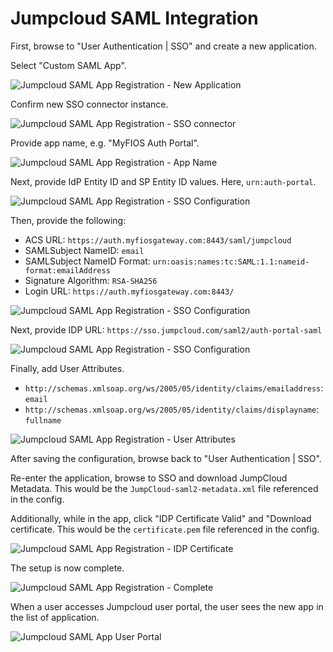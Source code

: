 # Jumpcloud SAML Integration

First, browse to "User Authentication | SSO" and create a new application.

Select "Custom SAML App".

![Jumpcloud SAML App Registration - New Application](images/jumpcloud_saml_sso_00a.png)

Confirm new SSO connector instance.

![Jumpcloud SAML App Registration - SSO connector](images/jumpcloud_saml_sso_00b.png)

Provide app name, e.g. "MyFIOS Auth Portal".

![Jumpcloud SAML App Registration - App Name](images/jumpcloud_saml_sso_01.png)

Next, provide IdP Entity ID and SP Entity ID values. Here, `urn:auth-portal`.

![Jumpcloud SAML App Registration - SSO Configuration](images/jumpcloud_saml_sso_02.png)

Then, provide the following:

* ACS URL: `https://auth.myfiosgateway.com:8443/saml/jumpcloud`
* SAMLSubject NameID: `email`
* SAMLSubject NameID Format: `urn:oasis:names:tc:SAML:1.1:nameid-format:emailAddress`
* Signature Algorithm: `RSA-SHA256`
* Login URL: `https://auth.myfiosgateway.com:8443/`

![Jumpcloud SAML App Registration - SSO Configuration](images/jumpcloud_saml_sso_03.png)

Next, provide IDP URL: `https://sso.jumpcloud.com/saml2/auth-portal-saml`

![Jumpcloud SAML App Registration - SSO Configuration](images/jumpcloud_saml_sso_04.png)

Finally, add User Attributes.

* `http://schemas.xmlsoap.org/ws/2005/05/identity/claims/emailaddress`: `email`
* `http://schemas.xmlsoap.org/ws/2005/05/identity/claims/displayname`: `fullname`

![Jumpcloud SAML App Registration - User Attributes](images/jumpcloud_saml_sso_05.png)

After saving the configuration, browse back to "User Authentication | SSO".

Re-enter the application, browse to SSO and download JumpCloud Metadata.
This would be the `JumpCloud-saml2-metadata.xml` file referenced in the config.

Additionally, while in the app, click "IDP Certificate Valid" and "Download certificate.
This would be the `certificate.pem` file referenced in the config.

![Jumpcloud SAML App Registration - IDP Certificate](images/jumpcloud_saml_sso_05a.png)

The setup is now complete.

![Jumpcloud SAML App Registration - Complete](images/jumpcloud_saml_sso_06.png)

When a user accesses Jumpcloud user portal, the user sees the new app in the
list of application.

![Jumpcloud SAML App User Portal](images/jumpcloud_saml_sso_07.png)
